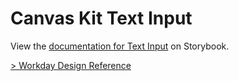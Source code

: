 # Canvas Kit Text Input

View the
[documentation for Text Input](https://workday.github.io/canvas-kit/?path=/docs/components-inputs-text-input--docs)
on Storybook.

[> Workday Design Reference](https://design.workday.com/components/inputs/text-input)
